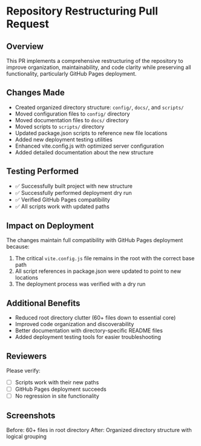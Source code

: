 # Repository Restructuring Pull Request

## Overview
This PR implements a comprehensive restructuring of the repository to improve organization, maintainability, and code clarity while preserving all functionality, particularly GitHub Pages deployment.

## Changes Made
- Created organized directory structure: `config/`, `docs/`, and `scripts/`
- Moved configuration files to `config/` directory
- Moved documentation files to `docs/` directory
- Moved scripts to `scripts/` directory
- Updated package.json scripts to reference new file locations
- Added new deployment testing utilities
- Enhanced vite.config.js with optimized server configuration
- Added detailed documentation about the new structure

## Testing Performed
- ✅ Successfully built project with new structure
- ✅ Successfully performed deployment dry run
- ✅ Verified GitHub Pages compatibility
- ✅ All scripts work with updated paths

## Impact on Deployment
The changes maintain full compatibility with GitHub Pages deployment because:
1. The critical `vite.config.js` file remains in the root with the correct base path
2. All script references in package.json were updated to point to new locations
3. The deployment process was verified with a dry run

## Additional Benefits
- Reduced root directory clutter (60+ files down to essential core)
- Improved code organization and discoverability
- Better documentation with directory-specific README files
- Added deployment testing tools for easier troubleshooting

## Reviewers
Please verify:
- [ ] Scripts work with their new paths
- [ ] GitHub Pages deployment succeeds
- [ ] No regression in site functionality

## Screenshots
Before: 60+ files in root directory
After: Organized directory structure with logical grouping
